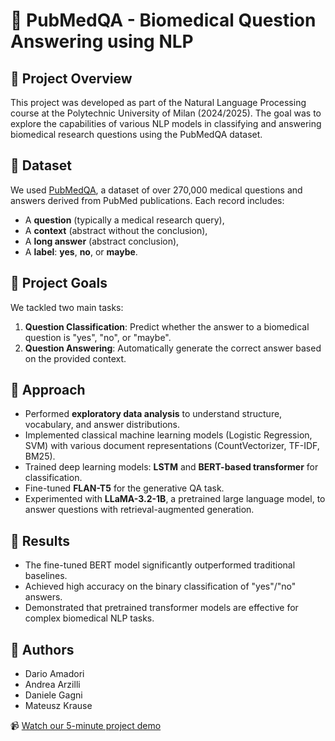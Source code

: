 # 🧠 PubMedQA - Biomedical Question Answering using NLP

## 📌 Project Overview
This project was developed as part of the Natural Language Processing course at the Polytechnic University of Milan (2024/2025). The goal was to explore the capabilities of various NLP models in classifying and answering biomedical research questions using the PubMedQA dataset.

## 🧪 Dataset
We used [PubMedQA](https://huggingface.co/datasets/qiaojin/PubMedQA), a dataset of over 270,000 medical questions and answers derived from PubMed publications. Each record includes:
- A **question** (typically a medical research query),
- A **context** (abstract without the conclusion),
- A **long answer** (abstract conclusion),
- A **label**: **yes**, **no**, or **maybe**.

## 🎯 Project Goals
We tackled two main tasks:
1. **Question Classification**: Predict whether the answer to a biomedical question is "yes", "no", or "maybe".
2. **Question Answering**: Automatically generate the correct answer based on the provided context.

## 🔧 Approach
- Performed **exploratory data analysis** to understand structure, vocabulary, and answer distributions.
- Implemented classical machine learning models (Logistic Regression, SVM) with various document representations (CountVectorizer, TF-IDF, BM25).
- Trained deep learning models: **LSTM** and **BERT-based transformer** for classification.
- Fine-tuned **FLAN-T5** for the generative QA task.
- Experimented with **LLaMA-3.2-1B**, a pretrained large language model, to answer questions with retrieval-augmented generation.

## 🚀 Results
- The fine-tuned BERT model significantly outperformed traditional baselines.
- Achieved high accuracy on the binary classification of "yes"/"no" answers.
- Demonstrated that pretrained transformer models are effective for complex biomedical NLP tasks.

## 👥 Authors
- Dario Amadori  
- Andrea Arzilli  
- Daniele Gagni  
- Mateusz Krause  

📹 [Watch our 5-minute project demo](https://youtu.be/mK0r6fndAjQ)

